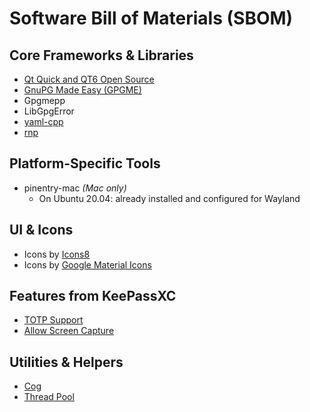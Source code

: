 # Software Bill of Materials (SBOM)

## Core Frameworks & Libraries
- [Qt Quick and QT6 Open Source](https://www.qt.io/)
- [GnuPG Made Easy (GPGME)](https://gnupg.org/software/gpgme/index.html)
- Gpgmepp
- LibGpgError
- [yaml-cpp](https://github.com/jbeder/yaml-cpp/)
- [rnp](https://github.com/rnpgp/rnp)

## Platform-Specific Tools
- pinentry-mac _(Mac only)_
  - On Ubuntu 20.04: already installed and configured for Wayland

## UI & Icons
- Icons by [Icons8](https://icons8.com/icons/)
- Icons by [Google Material Icons](https://developers.google.com/fonts/docs/material_icons)

## Features from KeePassXC
- [TOTP Support](https://github.com/keepassxreboot/keepassxc/tree/develop/src/totp)
- [Allow Screen Capture](https://github.com/keepassxreboot/keepassxc/tree/develop/src/gui/osutils)

## Utilities & Helpers
- [Cog](https://nedbatchelder.com/code/cog)
- [Thread Pool](https://github.com/bshoshany/thread-pool)
